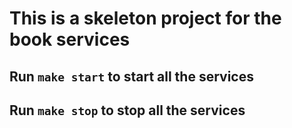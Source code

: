 # This is a skeleton project for the book services 

## Run `make start` to start all the services
## Run `make stop` to stop all the services